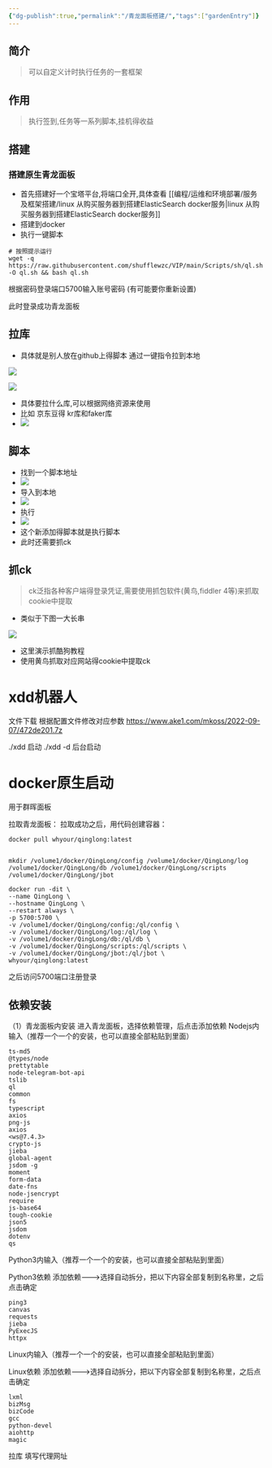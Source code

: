 ```yaml
---
{"dg-publish":true,"permalink":"/青龙面板搭建/","tags":["gardenEntry"]}
---
```



## 简介

> 可以自定义计时执行任务的一套框架

## 作用

> 执行签到,任务等一系列脚本,挂机得收益

## 搭建

### 搭建原生青龙面板

- 首先搭建好一个宝塔平台,将端口全开,具体查看 [[编程/运维和环境部署/服务及框架搭建/linux 从购买服务器到搭建ElasticSearch docker服务\|linux 从购买服务器到搭建ElasticSearch docker服务]]
- 搭建到docker
- 执行一键脚本

```shell
# 按照提示运行
wget -q https://raw.githubusercontent.com/shufflewzc/VIP/main/Scripts/sh/ql.sh -O ql.sh && bash ql.sh

```

根据密码登录端口5700输入账号密码 (有可能要你重新设置)

此时登录成功青龙面板

## 拉库

- 具体就是别人放在github上得脚本 通过一键指令拉到本地

![](https://www.ake1.com/mkoss/2022/05/16/3745e97b.png)

![](https://www.ake1.com/mkoss/2022/05/16/13eaa499.png)

- 具体要拉什么库,可以根据网络资源来使用
- 比如 京东豆得 kr库和faker库
- ![](https://www.ake1.com/mkoss/2022/05/16/9f01c383.png)

## 脚本

- 找到一个脚本地址
- ![](https://www.ake1.com/mkoss/2022/05/16/a38763f5.png)
- 导入到本地
- ![](https://www.ake1.com/mkoss/2022/05/16/299b8924.png)
- 执行
- ![](https://www.ake1.com/mkoss/2022/05/16/a0a29049.png)
- 这个新添加得脚本就是执行脚本
- 此时还需要抓ck

## 抓ck

> ck泛指各种客户端得登录凭证,需要使用抓包软件(黄鸟,fiddler 4等)来抓取cookie中提取

- 类似于下图一大长串

![](https://www.ake1.com/mkoss/2022/05/16/82d70e21.png)

- 这里演示抓酷狗教程
- 使用黄鸟抓取对应网站得cookie中提取ck

# xdd机器人

文件下载
根据配置文件修改对应参数
<https://www.ake1.com/mkoss/2022-09-07/472de201.7z>

./xdd 启动
./xdd -d 后台启动

# docker原生启动

用于群晖面板

拉取青龙面板：
拉取成功之后，用代码创建容器：

```shell
docker pull whyour/qinglong:latest


mkdir /volume1/docker/QingLong/config /volume1/docker/QingLong/log /volume1/docker/QingLong/db /volume1/docker/QingLong/scripts /volume1/docker/QingLong/jbot

docker run -dit \
--name QingLong \
--hostname QingLong \
--restart always \
-p 5700:5700 \
-v /volume1/docker/QingLong/config:/ql/config \
-v /volume1/docker/QingLong/log:/ql/log \
-v /volume1/docker/QingLong/db:/ql/db \
-v /volume1/docker/QingLong/scripts:/ql/scripts \
-v /volume1/docker/QingLong/jbot:/ql/jbot \
whyour/qinglong:latest

```

之后访问5700端口注册登录

## 依赖安装

（1）青龙面板内安装
进入青龙面板，选择依赖管理，后点击添加依赖
Nodejs内输入（推荐一个一个的安装，也可以直接全部粘贴到里面）

```
ts-md5
@types/node
prettytable
node-telegram-bot-api
tslib
ql
common
fs
typescript
axios
png-js
axios
<ws@7.4.3>
crypto-js
jieba
global-agent
jsdom -g
moment
form-data
date-fns
node-jsencrypt
require
js-base64
tough-cookie
json5
jsdom
dotenv
qs
```

Python3内输入（推荐一个一个的安装，也可以直接全部粘贴到里面）

Python3依赖 添加依赖--->选择自动拆分，把以下内容全部复制到名称里，之后点击确定

```
ping3
canvas
requests
jieba
PyExecJS
httpx
```

Linux内输入（推荐一个一个的安装，也可以直接全部粘贴到里面）

Linux依赖 添加依赖--->选择自动拆分，把以下内容全部复制到名称里，之后点击确定

```
lxml
bizMsg
bizCode
gcc
python-devel
aiohttp
magic
```

拉库 填写代理网址
